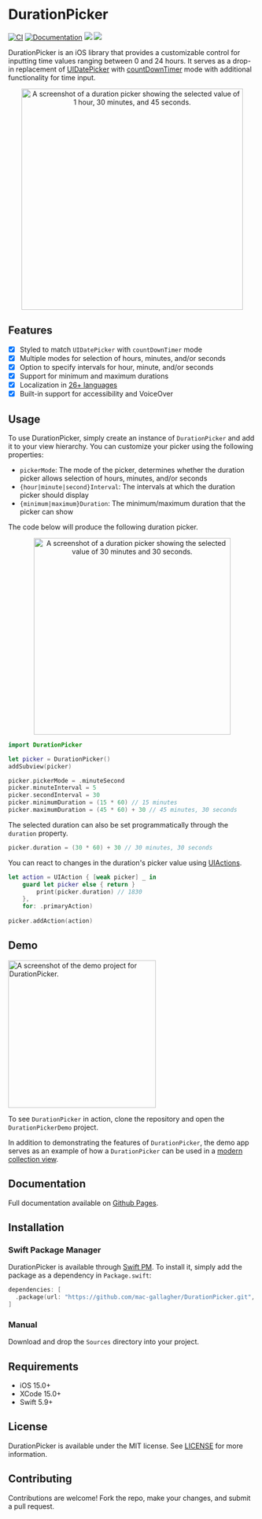 # DurationPicker
[![CI](https://github.com/mac-gallagher/DurationPicker/actions/workflows/ci.yml/badge.svg)](https://github.com/mac-gallagher/DurationPicker/actions/workflows/ci.yml)
[![Documentation](https://github.com/mac-gallagher/DurationPicker/actions/workflows/documentation.yml/badge.svg)](https://github.com/mac-gallagher/DurationPicker/actions/workflows/documentation.yml)
[![](https://img.shields.io/endpoint?url=https%3A%2F%2Fswiftpackageindex.com%2Fapi%2Fpackages%2Fmac-gallagher%2FDurationPicker%2Fbadge%3Ftype%3Dplatforms)](https://swiftpackageindex.com/mac-gallagher/DurationPicker)
[![](https://img.shields.io/endpoint?url=https%3A%2F%2Fswiftpackageindex.com%2Fapi%2Fpackages%2Fmac-gallagher%2FDurationPicker%2Fbadge%3Ftype%3Dswift-versions)](https://swiftpackageindex.com/mac-gallagher/DurationPicker)

DurationPicker is an iOS library that provides a customizable control for inputting time values ranging between 0 and 24 hours. It serves as a drop-in replacement of [UIDatePicker](https://developer.apple.com/documentation/uikit/uidatepicker) with [countDownTimer](https://developer.apple.com/documentation/uikit/uidatepicker/mode/countdowntimer) mode with additional functionality for time input.

<p align="center">
  <picture>
    <source media="(prefers-color-scheme: dark)" srcset="https://imgur.com/ADsLNpn.png" width=450>
    <img alt="A screenshot of a duration picker showing the selected value of 1 hour, 30 minutes, and 45 seconds." src="https://imgur.com/eBndHzh.png" width=450>
  </picture>
</p>

## Features

- [x] Styled to match `UIDatePicker` with `countDownTimer` mode
- [x] Multiple modes for selection of hours, minutes, and/or seconds
- [x] Option to specify intervals for hour, minute, and/or seconds
- [x] Support for minimum and maximum durations
- [x] Localization in [26+ languages](https://mac-gallagher.github.io/DurationPicker/documentation/durationpicker/localization)
- [x] Built-in support for accessibility and VoiceOver

## Usage

To use DurationPicker, simply create an instance of `DurationPicker` and add it to your view hierarchy. You can customize your picker using the following properties:

- `pickerMode`: The mode of the picker, determines whether the duration picker allows selection of hours, minutes, and/or seconds
- `{hour|minute|second}Interval`: The intervals at which the duration picker should display
- `{minimum|maximum}Duration`: The minimum/maximum duration that the picker can show

The code below will produce the following duration picker.

<p align="center">
  <picture>
    <source media="(prefers-color-scheme: dark)" srcset="https://imgur.com/ugGjBPb.png" width=400>
    <img alt="A screenshot of a duration picker showing the selected value of 30 minutes and 30 seconds." src="https://imgur.com/Tu01Iwa.png" width=400>
  </picture>
</p>

```swift
import DurationPicker

let picker = DurationPicker()
addSubview(picker)

picker.pickerMode = .minuteSecond
picker.minuteInterval = 5
picker.secondInterval = 30
picker.minimumDuration = (15 * 60) // 15 minutes
picker.maximumDuration = (45 * 60) + 30 // 45 minutes, 30 seconds
```

The selected duration can also be set programmatically through the `duration` property. 

```swift
picker.duration = (30 * 60) + 30 // 30 minutes, 30 seconds
```

You can react to changes in the duration's picker value using [UIActions](https://developer.apple.com/documentation/uikit/uiaction).

```swift
let action = UIAction { [weak picker] _ in
    guard let picker else { return }
        print(picker.duration) // 1830
    },
    for: .primaryAction)
    
picker.addAction(action)
```

## Demo

<picture>
  <source media="(prefers-color-scheme: dark)" srcset="https://imgur.com/uDKJiS4.jpg" width=300>
  <img alt="A screenshot of the demo project for DurationPicker." src="https://i.imgur.com/eUlm0Bh.png" width=300>
</picture>

To see `DurationPicker` in action, clone the repository and open the `DurationPickerDemo` project. 

In addition to demonstrating the features of `DurationPicker`, the demo app serves as an example of how a `DurationPicker` can be used in a [modern collection view](https://developer.apple.com/documentation/uikit/views_and_controls/collection_views/implementing_modern_collection_views).

## Documentation
Full documentation available on [Github Pages](https://mac-gallagher.github.io/DurationPicker/documentation/durationpicker).

## Installation

### Swift Package Manager
DurationPicker is available through [Swift PM](<https://swift.org/package-manager/>). To install it, simply add the package as a dependency in `Package.swift`:

```swift
dependencies: [
  .package(url: "https://github.com/mac-gallagher/DurationPicker.git", from: "1.0.0"),
]
```

### Manual
Download and drop the `Sources` directory into your project.

## Requirements
- iOS 15.0+
- XCode 15.0+
- Swift 5.9+

## License

DurationPicker is available under the MIT license. See [LICENSE](LICENSE) for more information.

## Contributing
Contributions are welcome! Fork the repo, make your changes, and submit a pull request.
